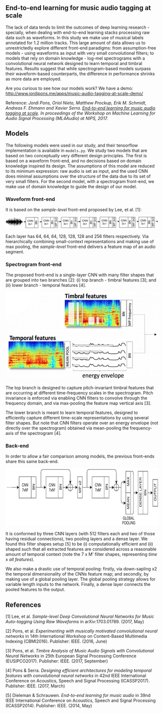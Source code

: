 ## End-to-end learning for music audio tagging at scale
The lack of data tends to limit the outcomes of deep learning research - specially, when dealing with end-to-end learning stacks processing raw data such as waveforms. In this study we make use of musical labels annotated for 1.2 million tracks. This large amount of data allows us to unrestrictedly explore different front-end paradigms: from assumption-free models - using waveforms as input with very small convolutional filters; to models that rely on domain knowledge - log-mel spectrograms with a convolutional neural network designed to learn temporal and timbral features. Results suggest that while spectrogram-based models surpass their waveform-based counterparts, the difference in performance shrinks as more data are employed.

Are you curious to see how our models work? We have a demo: http://www.jordipons.me/apps/music-audio-tagging-at-scale-demo/

Reference: *Jordi Pons, Oriol Nieto, Matthew Prockup, Erik M. Schmidt, Andreas F. Ehmann and Xavier Serra. [End-to-end learning for music audio tagging at scale](https://arxiv.org/pdf/1711.02520.pdf). In proceedings of the Workshop on Machine Learning for Audio Signal Processing (ML4Audio) at NIPS, 2017.*

## Models
The following models were used in our study, and their tensorflow implementation is available in `models.py`. We study two models that are based on two conceptually very different design principles. The first is based on a waveform front-end, and no decisions based on domain knowledge inspired its design. The assumptions of this model are reduced to its minimum expression: raw audio is set as input, and the used CNN does minimal assumptions over the structure of the data due to its set of very small filters. For the second model, with a spectrogram front-end, we make use of domain knowledge to guide the design of our model.

### Waveform front-end	

It is based on the *sample-level* front-end proposed by Lee, et al. [1]:

<p align="center"><img src="waveform.png"></p>

Each layer has 64, 64, 64, 128, 128, 128 and 256 filters respectively. Via hierarchically combining small-context representations and making use of max pooling, the *sample-level* front-end delivers a feature map of an audio segment.

### Spectrogram front-end

The proposed front-end is a single-layer CNN with many filter shapes that are grouped into two branches [2]: (i) top branch - timbral features [3]; and (ii) lower branch - temporal features [4].

<p align="center"><img src="spectrogram.png" height="290"></p>

The top branch is designed to capture pitch-invariant timbral features that are occurring at different time-frequency scales in the spectrogram. Pitch invariance is enforced via enabling CNN filters to convolve through the frequency domain, and via max-pooling the feature map vertical axis [3]. 

The lower branch is meant to learn temporal features, designed to efficiently capture different time-scale representations by using several filter shapes. But note that CNN filters operate over an energy envelope (not directly over the spectrogram) obtained via mean-pooling the frequency-axis of the spectrogram [4].

### Back-end
In order to allow a fair comparison among models, the previous front-ends share this same back-end.

<p align="center"><img src="backend.png" height="190"></p>

It is conformed by three CNN layers (with 512 filters each and two of those having residual connections), two pooling layers and a dense layer. We found this filter shapes setup [5] to be (i) computationally efficient and (ii) shaped such that all extracted features are considered across a reasonable amount of temporal context (note the 7 x M' filter shapes, representing *time* x *all features*).

We also make a drastic use of temporal pooling: firstly, via down-sapling x2 the temporal dimensionality of the CNNs feature map; and secondly, by making use of a global pooling layer. The global pooling strategy allows
for variable length inputs to the network. Finally, a dense layer connects the pooled features to the output.

## References

[1] Lee, et al. *Sample-level Deep Convolutional Neural Networks for Music Auto-tagging Using Raw Waveforms* in arXiv:1703.01789. (2017, May)

[2] Pons, et al. *Experimenting with musically motivated convolutional neural networks* in 14th International Workshop on Content-Based Multimedia Indexing (CBMI2016). Publisher: IEEE. (2016, June)

[3] Pons, et al. *Timbre Analysis of Music Audio Signals with Convolutional Neural Networks* in 25th European Signal Processing Conference (EUSIPCO2017). Publisher: IEEE.  (2017, September) 

[4] Pons & Serra. *Designing efficient architectures for modeling temporal features with convolutional neural networks* in 42nd IEEE International Conference on Acoustics, Speech and Signal Processing (ICASSP2017). Publisher: IEEE. (2017, March)

[5] Dieleman & Schrauwen. *End-to-end learning for music audio* in 39nd IEEE International Conference on Acoustics, Speech and Signal Processing (ICASSP2014). Publisher: IEEE. (2014, May)
